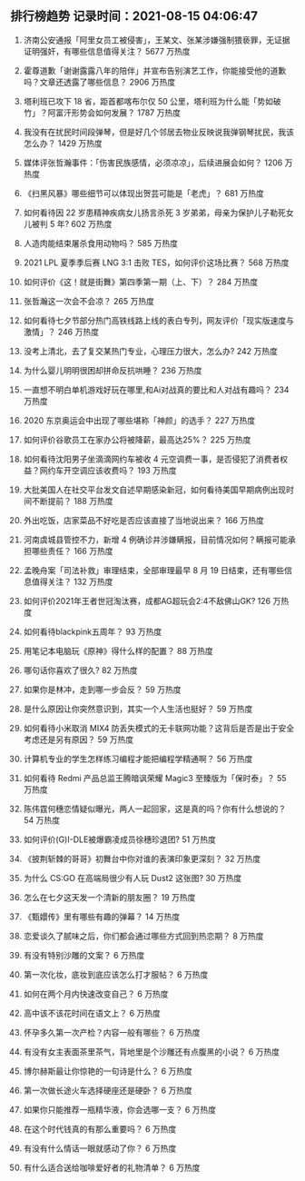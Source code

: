 
## 排行榜趋势 记录时间：2021-08-15 04:06:47
  
  1. 济南公安通报「阿里女员工被侵害」，王某文、张某涉嫌强制猥亵罪，无证据证明强奸，有哪些信息值得关注？ 5677 万热度
    
  2. 霍尊道歉「谢谢露露八年的陪伴」并宣布告别演艺工作，你能接受他的道歉吗？文章还透露了哪些信息？ 2906 万热度
    
  3. 塔利班已攻下 18 省，距首都喀布尔仅 50 公里，塔利班为什么能「势如破竹」？阿富汗形势会如何发展？ 1787 万热度
    
  4. 我没有在扰民时间段弹琴，但是好几个邻居去物业反映说我弹钢琴扰民，我该怎么办？ 1429 万热度
    
  5. 媒体评张哲瀚事件：「伤害民族感情，必须凉凉」，后续进展会如何？ 1206 万热度
    
  6. 《扫黑风暴》哪些细节可以体现出贺芸可能是「老虎」？ 681 万热度
    
  7. 如何看待因 22 岁患精神疾病女儿扬言杀死 3 岁弟弟，母亲为保护儿子勒死女儿被判 5 年? 602 万热度
    
  8. 人造肉能结束屠杀食用动物吗？ 585 万热度
    
  9. 2021 LPL 夏季季后赛 LNG 3:1 击败 TES，如何评价这场比赛？ 568 万热度
    
  10. 如何评价《这！就是街舞》第四季第一期（上、下）？ 284 万热度
    
  11. 张哲瀚这一次会不会凉？ 265 万热度
    
  12. 如何看待七夕节部分热门高铁线路上线的表白专列，网友评价「现实版速度与激情」？ 246 万热度
    
  13. 没考上清北，去了复交某热门专业，心理压力很大，怎么办? 242 万热度
    
  14. 为什么婴儿明明很困却拼命反抗哄睡？ 236 万热度
    
  15. 一直想不明白单机游戏好玩在哪里,和Ai对战真的要比和人对战有趣吗？ 234 万热度
    
  16. 2020 东京奥运会中出现了哪些堪称「神颜」的选手？ 227 万热度
    
  17. 如何评价谷歌员工在家办公将被降薪，最高达25%？ 225 万热度
    
  18. 如何看待沈阳男子坐滴滴网约车被收 4 元空调费一事，是否侵犯了消费者权益？网约车开空调应该收费吗？ 193 万热度
    
  19. 大批美国人在社交平台发文自述早期感染新冠，如何看待美国早期病例出现时间不断提前？ 188 万热度
    
  20. 外出吃饭，店家菜品不好吃是否应该直接了当地说出来？ 166 万热度
    
  21. 河南虞城县管控不力，新增 4 例确诊并涉嫌瞒报，目前情况如何？瞒报可能承担哪些责任？ 166 万热度
    
  22. 孟晚舟案「司法补救」审理结束，全部审理最早 8 月 19 日结束，还有哪些信息值得关注？ 132 万热度
    
  23. 如何评价2021年王者世冠淘汰赛，成都AG超玩会2:4不敌佛山GK? 126 万热度
    
  24. 如何看待blackpink五周年？ 93 万热度
    
  25. 用笔记本电脑玩《原神》得什么样的配置？ 88 万热度
    
  26. 哪句话你喜欢了很久? 82 万热度
    
  27. 如果你是林冲，走到哪一步会反？ 59 万热度
    
  28. 是什么原因让你突然意识到，其实一个人生活也挺好？ 59 万热度
    
  29. 如何看待小米取消 MIX4 防丢失模式的无卡联网功能？这背后是否是出于安全考虑还是另有原因？ 59 万热度
    
  30. 计算机专业的学生怎样练习编程才能把编程学精通啊？ 56 万热度
    
  31. 如何看待 Redmi 产品总监王腾暗讽荣耀 Magic3 至臻版为「保时泰」？ 55 万热度
    
  32. 陈伟霆何穗恋情疑似曝光，两人一起回家，这是真的吗？你有什么想说的？ 54 万热度
    
  33. 如何评价(G)I-DLE被爆霸凌成员徐穗珍退团? 51 万热度
    
  34. 《披荆斩棘的哥哥》初舞台中你对谁的表演印象更深刻？ 32 万热度
    
  35. 为什么 CS:GO 在高端局很少有人玩 Dust2 这张图? 30 万热度
    
  36. 怎么在七夕这天发一个清新的朋友圈？ 19 万热度
    
  37. 《甄嬛传》里有哪些有趣的弹幕？ 14 万热度
    
  38. 恋爱谈久了腻味之后，你们都会通过哪些方式回到热恋期？ 8 万热度
    
  39. 有没有特别沙雕的文案？ 6 万热度
    
  40. 第一次化妆，底妆到底应该怎么打才服帖？ 6 万热度
    
  41. 如何在两个月内快速改变自己？ 6 万热度
    
  42. 高中该不该花时间在语文上？ 6 万热度
    
  43. 怀孕多久第一次产检？内容一般有哪些？ 6 万热度
    
  44. 有没有女主表面茶里茶气，背地里是个沙雕还有点腹黑的小说？ 6 万热度
    
  45. 博尔赫斯最让你惊艳的一句诗是什么？ 6 万热度
    
  46. 第一次做长途火车选择硬座还是硬卧？ 6 万热度
    
  47. 如果你只能推荐一瓶精华液，你会选哪一支？ 6 万热度
    
  48. 在这个时代钱真的有那么重要吗？ 6 万热度
    
  49. 有没有什么情话一眼就感动了你？ 6 万热度
    
  50. 有什么适合送给咖啡爱好者的礼物清单？ 6 万热度
    